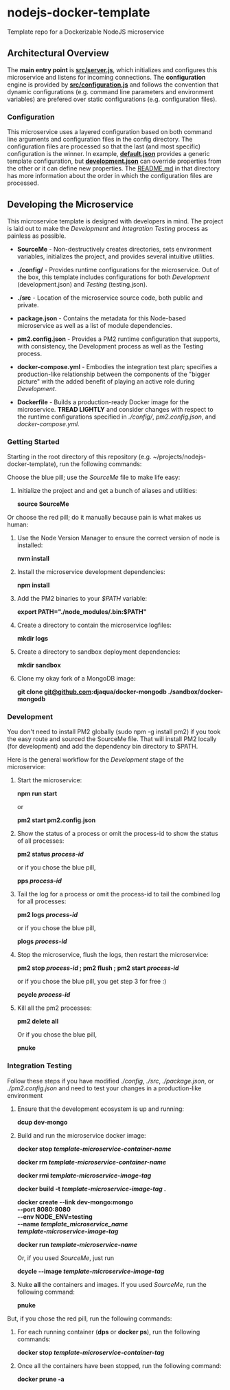 # nodejs-docker-template
Template repo for a Dockerizable NodeJS microservice

## Architectural Overview
The **main entry point** is [**src/server.js**](src/server.js), which initializes and configures
this microservice and listens for incoming connections. The **configuration** 
engine is provided by [**src/configuration.js**](src/configuration.js) and follows the convention that dynamic 
configurations (e.g. command line parameters and environment variables) are 
prefered over static configurations (e.g. configuration files). 

### Configuration
This microservice uses a layered configuration based on both command line 
arguments and configuration files in the config directory. The configuration 
files are processed so that the last (and most specific) configuration is the 
winner. In example, [**default.json**](config/default.json) provides a generic template configuration, 
but [**development.json**](config/development.json) can override properties from the other or it can 
define new properties. The [README.md](config/README.md) in that directory 
has more information about the order in which the configuration files are 
processed. 


## Developing the Microservice
This microservice template is designed with developers in mind. The project is
laid out to make the _Development_ and _Integration Testing_ process as 
painless as possible. 

 * **SourceMe** - Non-destructively creates directories, sets environment 
  variables, initializes the project, and provides several intuitive utilities.

 * **./config/** - Provides runtime configurations for the microservice. Out of
  the box, this template includes configurations for both _Development_ 
  (development.json) and _Testing_ (testing.json).
 
 * **./src** - Location of the microservice source code, both public 
  and private.

 * **package.json** - Contains the metadata for this Node-based microservice as
  well as a list of module dependencies.
 
 * **pm2.config.json** - Provides a PM2 runtime configuration that supports,
  with consistency, the Development process as well as the Testing process.
 
 * **docker-compose.yml** - Embodies the integration test plan; specifies a
  production-like relationship between the components of the "bigger picture"
  with the added benefit of playing an active role during _Development_.

 * **Dockerfile** - Builds a production-ready Docker image for the 
  microservice. **TREAD LIGHTLY** and consider changes with respect to the 
  runtime configurations specified in _./config/_, _pm2.config.json_,
  and _docker-compose.yml_.

### Getting Started

Starting in the root directory of this repository 
(e.g. ~/projects/nodejs-docker-template), run the following commands:
    
Choose the blue pill; use the *SourceMe* file to make life easy:

 1. Initialize the project and and get a bunch of aliases and utilities:
 
    **source SourceMe** 

Or choose the red pill; do it manually because pain is what makes us human:

 1. Use the Node Version Manager to ensure the correct version of node is installed:
 
    **nvm install**     
 
 2. Install the microservice development dependencies:
 
    **npm install**     

 3. Add the PM2 binaries to your *$PATH* variable:
 
    **export PATH="./node_modules/.bin:$PATH"**

 3. Create a directory to contain the microservice logfiles:
 
    **mkdir logs**    
 
 4. Create a directory to sandbox deployment dependencies:
 
    **mkdir sandbox** 
 
 5. Clone my okay fork of a MongoDB image:
 
    **git clone git@github.com:djaqua/docker-mongodb ./sandbox/docker-mongodb**
 
 
### Development 

You don't need to install PM2 globally (sudo npm -g install pm2) if you 
took the easy route and sourced the SourceMe file. That will install PM2 
locally (for development) and add the dependency bin directory to $PATH.


Here is the general workflow for the _Development_ stage of the microservice:

 1. Start the microservice:
 
    **npm run start**
  
    or
  
    **pm2 start pm2.config.json**
    
 2. Show the status of a process or omit the process-id to show the status of all processes:
 
    **pm2 status _process-id_**
  
    or if you chose the blue pill,
  
    **pps _process-id_** 
     
 3. Tail the log for a process or omit the process-id to tail the combined log for all processes:
 
    **pm2 logs _process-id_**  
  
    or if you chose the blue pill,
  
    **plogs _process-id_**  

 4. Stop the microservice, flush the logs, then restart the microservice: 
 
    **pm2 stop _process-id_ ; pm2 flush ; pm2 start _process-id_**     
  
    or if you chose the blue pill, you get step 3 for free :)
  
    **pcycle _process-id_**

 5. Kill all the pm2 processes:
 
    **pm2 delete all**
  
    Or if you chose the blue pill,
   
    **pnuke**
    
### Integration Testing
Follow these steps if you have modified *./config*, *./src*, *./package.json*, 
or *./pm2.config.json* and need to test your changes in a production-like 
environment
 
 1. Ensure that the development ecosystem is up and running:

    **dcup dev-mongo**
     
 2. Build and run the microservice docker image:
  
    **docker stop _template-microservice-container-name_**
    
    **docker rm _template-microservice-container-name_**
    
    **docker rmi _template-microservice-image-tag_**
    
    **docker build -t _template-microservice-image-tag_ .**
    
    **docker create --link dev-mongo:mongo \
     --port 8080:8080 \
     --env NODE_ENV=testing \
     --name _template_microservice_name_ \
     _template-microservice-image-tag_**
     
    **docker run _template-microservice-name_**
   
     Or, if you used *SourceMe*, just run

    **dcycle --image _template-microservice-image-tag_**    
     
 3. Nuke **all** the containers and images. If you used *SourceMe*, run the
    following command:

     **pnuke**

   But, if you chose the red pill, run the following commands:

  1. For each running container (**dps** or **docker ps**), run the following 
      commands:
   
     **docker stop _template-microservice-container-tag_**
   
  2. Once all the containers have been stopped, run the following command:
   
     **docker prune -a**
    
